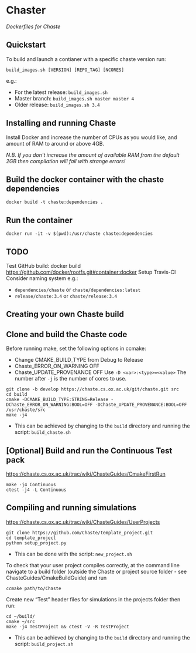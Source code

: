 Chaster
=======

*Dockerfiles for Chaste*

Quickstart
----------

To build and launch a contianer with a specific chaste version run: 

```build_images.sh [VERSION] [REPO_TAG] [NCORES]```

e.g.:

* For the latest release: `build_images.sh`
* Master branch: `build_images.sh master master 4`
* Older release: `build_images.sh 3.4`


Installing and running Chaste
-----------------------------

Install Docker and increase the number of CPUs as you would like, and amount of RAM to around or above 4GB.

*N.B. If you don't increase the amount of available RAM from the default 2GB then compilation will fail with strange errors!*

## Build the docker container with the chaste dependencies

`docker build -t chaste:dependencies .`

## Run the container

`docker run -it -v $(pwd):/usr/chaste chaste:dependencies`

TODO
----

Test GitHub build: docker build https://github.com/docker/rootfs.git#container:docker
Setup Travis-CI
Consider naming system e.g.:
* `dependencies/chaste` or `chaste/dependencies:latest`
* `release/chaste:3.4` or `chaste/release:3.4`

Creating your own Chaste build
------------------------------

## Clone and build the Chaste code

Before running make, set the following options in ccmake:
* Change CMAKE_BUILD_TYPE from Debug to Release
* Chaste_ERROR_ON_WARNING OFF
* Chaste_UPDATE_PROVENANCE OFF
Use `-D <var>:<type>=<value>`
The number after `-j` is the number of cores to use.

```
git clone -b develop https://chaste.cs.ox.ac.uk/git/chaste.git src
cd build
cmake -DCMAKE_BUILD_TYPE:STRING=Release -DChaste_ERROR_ON_WARNING:BOOL=OFF -DChaste_UPDATE_PROVENANCE:BOOL=OFF /usr/chaste/src
make -j4
```

* This can be achieved by changing to the `build` directory and running the script: `build_chaste.sh`


## [Optional] Build and run the Continuous Test pack

https://chaste.cs.ox.ac.uk/trac/wiki/ChasteGuides/CmakeFirstRun
```
make -j4 Continuous
ctest -j4 -L Continuous
```

## Compiling and running simulations

https://chaste.cs.ox.ac.uk/trac/wiki/ChasteGuides/UserProjects
```
git clone https://github.com/Chaste/template_project.git
cd template_project
python setup_project.py
```

* This can be done with the script: `new_project.sh`

To check that your user project compiles correctly, at the command line navigate to a build folder (outside the Chaste or project source folder - see ChasteGuides/CmakeBuildGuide) and run

`ccmake path/to/Chaste`

Create new “Test” header files for simulations in the projects folder then run:
```
cd ~/build/
cmake ~/src
make -j4 TestProject && ctest -V -R TestProject
```

* This can be achieved by changing to the `build` directory and running the script: `build_project.sh`


